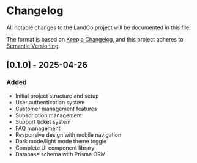 # Changelog

All notable changes to the LandCo project will be documented in this file.

The format is based on [Keep a Changelog](https://keepachangelog.com/en/1.0.0/),
and this project adheres to [Semantic Versioning](https://semver.org/spec/v2.0.0.html).

## [0.1.0] - 2025-04-26

### Added

- Initial project structure and setup
- User authentication system
- Customer management features
- Subscription management
- Support ticket system
- FAQ management
- Responsive design with mobile navigation
- Dark mode/light mode theme toggle
- Complete UI component library
- Database schema with Prisma ORM
